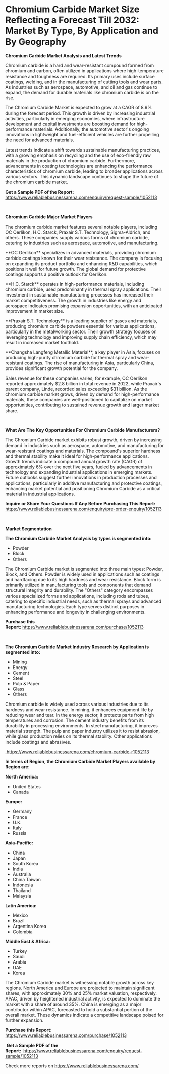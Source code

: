 <p><h1>Chromium Carbide Market Size Reflecting a Forecast Till 2032: Market By Type, By Application and By Geography</h1></p><p><strong>Chromium Carbide Market Analysis and Latest Trends</strong></p>
<p><p>Chromium carbide is a hard and wear-resistant compound formed from chromium and carbon, often utilized in applications where high-temperature resistance and toughness are required. Its primary uses include surface coatings, welding, and in the manufacturing of cutting tools and wear parts. As industries such as aerospace, automotive, and oil and gas continue to expand, the demand for durable materials like chromium carbide is on the rise.</p><p>The Chromium Carbide Market is expected to grow at a CAGR of 8.9% during the forecast period. This growth is driven by increasing industrial activities, particularly in emerging economies, where infrastructure development and capital investments are boosting demand for high-performance materials. Additionally, the automotive sector's ongoing innovations in lightweight and fuel-efficient vehicles are further propelling the need for advanced materials. </p><p>Latest trends indicate a shift towards sustainable manufacturing practices, with a growing emphasis on recycling and the use of eco-friendly raw materials in the production of chromium carbide. Furthermore, advancements in coating technologies are enhancing the performance characteristics of chromium carbide, leading to broader applications across various sectors. This dynamic landscape continues to shape the future of the chromium carbide market.</p></p>
<p><strong>Get a Sample PDF of the Report:&nbsp;</strong> <a href="https://www.reliablebusinessarena.com/enquiry/request-sample/1052113?utm_campaign=3504&utm_medium=2&utm_source=Github&utm_content=ia&utm_term=31032025&utm_id=chromium-carbide">https://www.reliablebusinessarena.com/enquiry/request-sample/1052113</a></p>
<p>&nbsp;</p>
<p><strong>Chromium Carbide Major Market Players</strong></p>
<p><p>The chromium carbide market features several notable players, including OC Oerlikon, H.C. Starck, Praxair S.T. Technology, Sigma-Aldrich, and others. These companies supply various forms of chromium carbide, catering to industries such as aerospace, automotive, and manufacturing.</p><p>**OC Oerlikon** specializes in advanced materials, providing chromium carbide coatings known for their wear resistance. The company is focusing on expanding its product portfolio and enhancing R&D capabilities, which positions it well for future growth. The global demand for protective coatings supports a positive outlook for Oerlikon.</p><p>**H.C. Starck** operates in high-performance materials, including chromium carbide, used predominantly in thermal spray applications. Their investment in sustainable manufacturing processes has increased their market competitiveness. The growth in industries like energy and aerospace indicates promising expansion opportunities, with an anticipated improvement in market size.</p><p>**Praxair S.T. Technology** is a leading supplier of gases and materials, producing chromium carbide powders essential for various applications, particularly in the metalworking sector. Their growth strategy focuses on leveraging technology and improving supply chain efficiency, which may result in increased market foothold.</p><p>**Changsha Langfeng Metallic Material**, a key player in Asia, focuses on producing high-purity chromium carbide for thermal spray and wear-resistant coatings. The rise of manufacturing in Asia, particularly China, provides significant growth potential for the company.</p><p>Sales revenue for these companies varies; for example, OC Oerlikon reported approximately $2.8 billion in total revenue in 2022, while Praxair's parent company, Linde, recorded sales exceeding $31 billion. As the chromium carbide market grows, driven by demand for high-performance materials, these companies are well-positioned to capitalize on market opportunities, contributing to sustained revenue growth and larger market share.</p></p>
<p>&nbsp;</p>
<p><strong>What Are The Key Opportunities For Chromium Carbide Manufacturers?</strong></p>
<p><p>The Chromium Carbide market exhibits robust growth, driven by increasing demand in industries such as aerospace, automotive, and manufacturing for wear-resistant coatings and materials. The compound's superior hardness and thermal stability make it ideal for high-performance applications. Growth trends indicate a compound annual growth rate (CAGR) of approximately 6% over the next five years, fueled by advancements in technology and expanding industrial applications in emerging markets. Future outlooks suggest further innovations in production processes and applications, particularly in additive manufacturing and protective coatings, enhancing market potential and positioning Chromium Carbide as a critical material in industrial applications.</p></p>
<p><strong>Inquire or Share Your Questions If Any Before Purchasing This Report:</strong> <a href="https://www.reliablebusinessarena.com/enquiry/pre-order-enquiry/1052113?utm_campaign=3504&utm_medium=2&utm_source=Github&utm_content=ia&utm_term=31032025&utm_id=chromium-carbide">https://www.reliablebusinessarena.com/enquiry/pre-order-enquiry/1052113</a></p>
<p>&nbsp;</p>
<p><strong>Market Segmentation</strong></p>
<p><strong>The Chromium Carbide Market Analysis by types is segmented into:</strong></p>
<p><ul><li>Powder</li><li>Block</li><li>Others</li></ul></p>
<p><p>The Chromium Carbide market is segmented into three main types: Powder, Block, and Others. Powder is widely used in applications such as coatings and hardfacing due to its high hardness and wear resistance. Block form is primarily utilized in manufacturing tools and components that demand structural integrity and durability. The "Others" category encompasses various specialized forms and applications, including rods and tubes, catering to specific industrial needs, such as thermal sprays and advanced manufacturing technologies. Each type serves distinct purposes in enhancing performance and longevity in challenging environments.</p></p>
<p><strong>Purchase this Report:&nbsp;</strong><a href="https://www.reliablebusinessarena.com/purchase/1052113?utm_campaign=3504&utm_medium=2&utm_source=Github&utm_content=ia&utm_term=31032025&utm_id=chromium-carbide">https://www.reliablebusinessarena.com/purchase/1052113</a></p>
<p>&nbsp;</p>
<p><strong>The Chromium Carbide Market Industry Research by Application is segmented into:</strong></p>
<p><ul><li>Mining</li><li>Energy</li><li>Cement</li><li>Steel</li><li>Pulp & Paper</li><li>Glass</li><li>Others</li></ul></p>
<p><p>Chromium carbide is widely used across various industries due to its hardness and wear resistance. In mining, it enhances equipment life by reducing wear and tear. In the energy sector, it protects parts from high temperatures and corrosion. The cement industry benefits from its durability in processing environments. In steel manufacturing, it improves material strength. The pulp and paper industry utilizes it to resist abrasion, while glass production relies on its thermal stability. Other applications include coatings and abrasives.</p></p>
<p><a href="https://www.reliablebusinessarena.com/chromium-carbide-r1052113?utm_campaign=3504&utm_medium=2&utm_source=Github&utm_content=ia&utm_term=31032025&utm_id=chromium-carbide">&nbsp;https://www.reliablebusinessarena.com/chromium-carbide-r1052113</a></p>
<p><strong>In terms of Region, the Chromium Carbide Market Players available by Region are:</strong></p>
<p>
    <p> <strong> North America: </strong>
        <ul>
            <li>United States</li>
            <li>Canada</li>
        </ul>
        </p> 
    <p> <strong> Europe: </strong>
        <ul>
            <li>Germany</li>
            <li>France</li>
            <li>U.K.</li>
            <li>Italy</li>
            <li>Russia</li>
        </ul>
        </p> 
    <p> <strong> Asia-Pacific: </strong>
        <ul>
            <li>China</li>
            <li>Japan</li>
            <li>South Korea</li>
            <li>India</li>
            <li>Australia</li>
            <li>China Taiwan</li>
            <li>Indonesia</li>
            <li>Thailand</li>
            <li>Malaysia</li>
        </ul>
        </p> 
    <p> <strong> Latin America: </strong>
        <ul>
            <li>Mexico</li>
            <li>Brazil</li>
            <li>Argentina Korea</li>
            <li>Colombia</li>
        </ul>
        </p> 
    <p> <strong> Middle East & Africa: </strong>
        <ul>
            <li>Turkey</li>
            <li>Saudi</li>
            <li>Arabia</li>
            <li>UAE</li>
            <li>Korea</li>
        </ul>
    </p>
    </p>
<p><p>The Chromium Carbide market is witnessing notable growth across key regions. North America and Europe are projected to maintain significant shares, with approximately 30% and 25% market valuation, respectively. APAC, driven by heightened industrial activity, is expected to dominate the market with a share of around 35%. China is emerging as a major contributor within APAC, forecasted to hold a substantial portion of the overall market. These dynamics indicate a competitive landscape poised for further expansion.</p></p>
<p><strong>Purchase this Report: </strong><a href="https://www.reliablebusinessarena.com/purchase/1052113?utm_campaign=3504&utm_medium=2&utm_source=Github&utm_content=ia&utm_term=31032025&utm_id=chromium-carbide">https://www.reliablebusinessarena.com/purchase/1052113</a></p>
<p>&nbsp;<strong>Get a Sample PDF of the Report:&nbsp;&nbsp;</strong><a href="https://www.reliablebusinessarena.com/enquiry/request-sample/1052113?utm_campaign=3504&utm_medium=2&utm_source=Github&utm_content=ia&utm_term=31032025&utm_id=chromium-carbide">https://www.reliablebusinessarena.com/enquiry/request-sample/1052113</a></p>
<p><strong></strong></p>
<p>Check more reports on <a href="https://www.reliablebusinessarena.com/?utm_campaign=3504&utm_medium=2&utm_source=Github&utm_content=ia&utm_term=31032025&utm_id=chromium-carbide">https://www.reliablebusinessarena.com/</a></p>